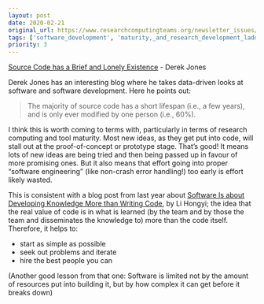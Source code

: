```yaml
---
layout: post
date: 2020-02-21
original_url: https://www.researchcomputingteams.org/newsletter_issues/0011
tags: ['software_development', 'maturity,_and_research_development_ladder']
priority: 3
---
```


<!-- markdownlint-disable MD033 -->
<!-- markdownlint-disable MD041 -->
<!-- markdownlint-disable MD049 -->

[Source Code has a Brief and Lonely Existence](http://shape-of-code.coding-guidelines.com/2020/02/07/source-code-has-a-brief-and-lonely-existence/) - Derek Jones

Derek Jones has an interesting blog where he takes data-driven looks at software and software development.  Here he points out:

> The majority of source code has a short lifespan (i.e., a few years), and is only ever modified by one person (i.e., 60%).

I think this is worth coming to terms with, particularly in terms of research computing and tool maturity.  Most new ideas, as they get put into code, will stall out at the proof-of-concept or prototype stage.  That’s good!  It means lots of new ideas are being tried and then being passed up in favour of more promising ones.  But it also means that effort going into proper “software engineering” (like non-crash error handling!) too early is effort likely wasted.

This is consistent with a blog post from last year about [Software Is about Developing Knowledge More than Writing Code](https://www.csc.gov.sg/articles/how-to-build-good-software), by Li Hongyi; the idea that the real value of code is in what is learned (by the team and by those the team and disseminates the knowledge to) more than the code itself.   Therefore, it helps to:

- start as simple as possible
- seek out problems and iterate
- hire the best people you can

(Another good lesson from that one: Software is limited not by the amount of resources put into building it, but by how complex it can get before it breaks down)